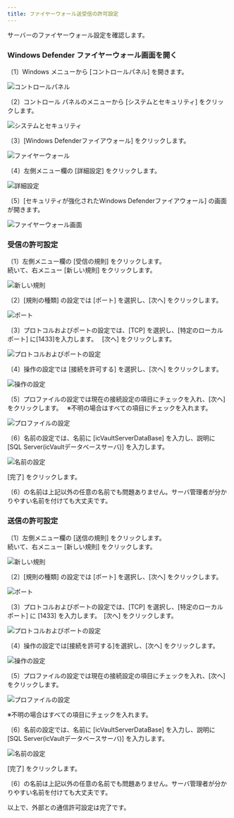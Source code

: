 ```yaml
---
title: ファイヤーウォール送受信の許可設定
---
```


サーバーのファイヤーウォール設定を確認します。

### Windows Defender ファイヤーウォール画面を開く

〔1〕Windows メニューから [コントロールパネル] を開きます。

![コントロールパネル](./img/firewall_001.png)

〔2〕コントロール パネルのメニューから [システムとセキュリティ] をクリックします。

![システムとセキュリティ](./img/firewall_002.png)

〔3〕[Windows Defenderファイアウォール] をクリックします。

![ファイヤーウォール](./img/firewall_003.png)

〔4〕左側メニュー欄の [詳細設定] をクリックします。

![詳細設定](./img/firewall_004.png)

〔5〕[セキュリティが強化されたWindows Defenderファイアウォール] の画面が開きます。

![ファイヤーウォール画面](./img/firewall_005.png)


### 受信の許可設定

〔1〕左側メニュー欄の [受信の規則] をクリックします。<br>
続いて、右メニュー [新しい規則] をクリックします。

![新しい規則](./img/firewall_006.png)

〔2〕[規則の種類] の設定では [ポート] を選択し、[次へ] をクリックします。

![ポート](./img/firewall_007.png)

〔3〕プロトコルおよびポートの設定では、[TCP] を選択し、[特定のローカル ポート] に[1433]を入力します。　
[次へ] をクリックします。

![プロトコルおよびポートの設定](./img/firewall_008.png)

〔4〕操作の設定では [接続を許可する] を選択し、[次へ] をクリックします。

![操作の設定](./img/firewall_009.png)

〔5〕プロファイルの設定では現在の接続設定の項目にチェックを入れ、[次へ] をクリックします。　
※不明の場合はすべての項目にチェックを入れます。

![プロファイルの設定](./img/firewall_010.png)


〔6〕名前の設定では、名前に [icVaultServerDataBase] を入力し、説明に [SQL Server(icVaultデータベースサーバ)] を入力します。

![名前の設定](./img/firewall_011.png)

[完了] をクリックします。

<p class="note">〔6〕の名前は上記以外の任意の名前でも問題ありません。サーバ管理者が分かりやすい名前を付けても大丈夫です。</p>


### 送信の許可設定

〔1〕左側メニュー欄の [送信の規則] をクリックします。<br>
続いて、右メニュー [新しい規則] をクリックします。

![新しい規則](./img/firewall_012.png)

〔2〕[規則の種類] の設定では [ポート] を選択し、[次へ] をクリックします。

![ポート](./img/firewall_007.png)

〔3〕プロトコルおよびポートの設定では、[TCP] を選択し、[特定のローカル ポート] に [1433] を入力します。　[次へ] をクリックします。

![プロトコルおよびポートの設定](./img/firewall_008.png)

〔4〕操作の設定では[接続を許可する]を選択し、[次へ] をクリックします。

![操作の設定](./img/firewall_009.png)

〔5〕プロファイルの設定では現在の接続設定の項目にチェックを入れ、[次へ] をクリックします。

![プロファイルの設定](./img/firewall_010.png)

※不明の場合はすべての項目にチェックを入れます。

〔6〕名前の設定では、名前に [icVaultServerDataBase] を入力し、説明に [SQL Server(icVaultデータベースサーバ)] を入力します。

![名前の設定](./img/firewall_011.png)

[完了] をクリックします。

<p class="note">〔6〕の名前は上記以外の任意の名前でも問題ありません。サーバ管理者が分かりやすい名前を付けても大丈夫です。</p>

以上で、外部との通信許可設定は完了です。
